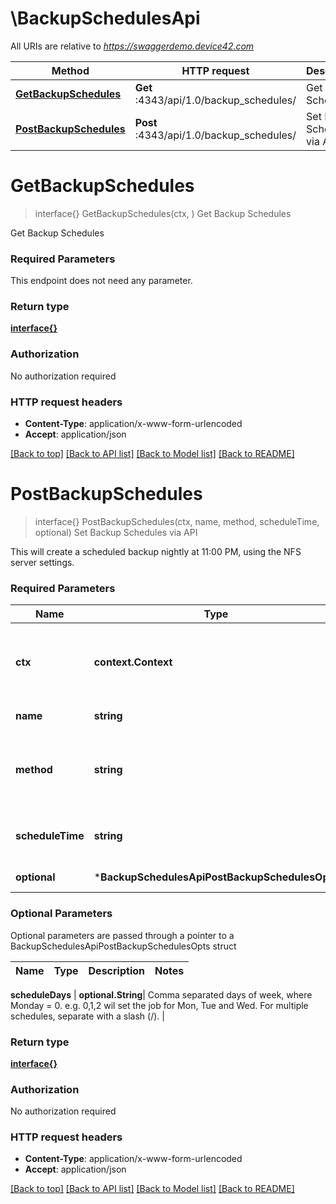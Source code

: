 # \BackupSchedulesApi

All URIs are relative to *https://swaggerdemo.device42.com*

Method | HTTP request | Description
------------- | ------------- | -------------
[**GetBackupSchedules**](BackupSchedulesApi.md#GetBackupSchedules) | **Get** :4343/api/1.0/backup_schedules/ | Get Backup Schedules
[**PostBackupSchedules**](BackupSchedulesApi.md#PostBackupSchedules) | **Post** :4343/api/1.0/backup_schedules/ | Set Backup Schedules via API


# **GetBackupSchedules**
> interface{} GetBackupSchedules(ctx, )
Get Backup Schedules

Get Backup Schedules

### Required Parameters
This endpoint does not need any parameter.

### Return type

[**interface{}**](interface{}.md)

### Authorization

No authorization required

### HTTP request headers

 - **Content-Type**: application/x-www-form-urlencoded
 - **Accept**: application/json

[[Back to top]](#) [[Back to API list]](../README.md#documentation-for-api-endpoints) [[Back to Model list]](../README.md#documentation-for-models) [[Back to README]](../README.md)

# **PostBackupSchedules**
> interface{} PostBackupSchedules(ctx, name, method, scheduleTime, optional)
Set Backup Schedules via API

This will create a scheduled backup nightly at 11:00 PM, using the NFS server settings.

### Required Parameters

Name | Type | Description  | Notes
------------- | ------------- | ------------- | -------------
 **ctx** | **context.Context** | context for authentication, logging, cancellation, deadlines, tracing, etc.
  **name** | **string**| name of backup job | 
  **method** | **string**| Backup method: 1 for mail,2 for sftp,3 for nfs or 4 for amazon s3 | 
  **scheduleTime** | **string**| time to perform backup (0:00 to 23:59) | 
 **optional** | ***BackupSchedulesApiPostBackupSchedulesOpts** | optional parameters | nil if no parameters

### Optional Parameters
Optional parameters are passed through a pointer to a BackupSchedulesApiPostBackupSchedulesOpts struct

Name | Type | Description  | Notes
------------- | ------------- | ------------- | -------------



 **scheduleDays** | **optional.String**| Comma separated days of week, where Monday &#x3D; 0. e.g. 0,1,2 wil set the job for Mon, Tue and Wed. For multiple schedules, separate with a slash (/). | 

### Return type

[**interface{}**](interface{}.md)

### Authorization

No authorization required

### HTTP request headers

 - **Content-Type**: application/x-www-form-urlencoded
 - **Accept**: application/json

[[Back to top]](#) [[Back to API list]](../README.md#documentation-for-api-endpoints) [[Back to Model list]](../README.md#documentation-for-models) [[Back to README]](../README.md)


